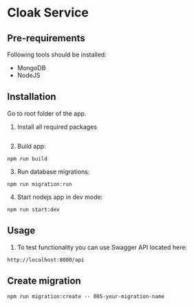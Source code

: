 # Cloak Service

## Pre-requirements

Following tools should be installed:

- MongoDB
- NodeJS

## Installation

Go to root folder of the app.

1. Install all required packages

```npm install
```

2. Build app:

```
npm run build
```

3. Run database migrations:

```
npm run migration:run
```

4. Start nodejs app in dev mode:

```
npm run start:dev
```

## Usage

1. To test functionality you can use Swagger API located here:

```
http://localhost:8000/api
```

## Create migration

```
npm run migration:create -- 005-your-migration-name
```

